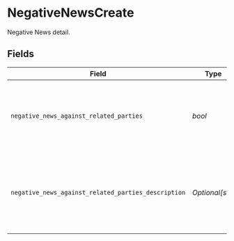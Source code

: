 # NegativeNewsCreate

Negative News detail.


## Fields

| Field                                                                                                                 | Type                                                                                                                  | Required                                                                                                              | Description                                                                                                           | Example                                                                                                               |
| --------------------------------------------------------------------------------------------------------------------- | --------------------------------------------------------------------------------------------------------------------- | --------------------------------------------------------------------------------------------------------------------- | --------------------------------------------------------------------------------------------------------------------- | --------------------------------------------------------------------------------------------------------------------- |
| `negative_news_against_related_parties`                                                                               | *bool*                                                                                                                | :heavy_check_mark:                                                                                                    | Indicates whether there is negative news against related parties                                                      | true                                                                                                                  |
| `negative_news_against_related_parties_description`                                                                   | *Optional[str]*                                                                                                       | :heavy_minus_sign:                                                                                                    | Description of the negative news against related parties                                                              | Juan was indicated in numerous publications but not involved with Japan's misappropriation of taxpayer funds in 2013. |